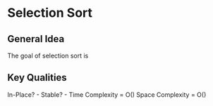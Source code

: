 # Selection Sort

## General Idea
The goal of selection sort is


## Key Qualities
In-Place? - 
Stable?   - 
Time Complexity = O()
Space Complexity = O()